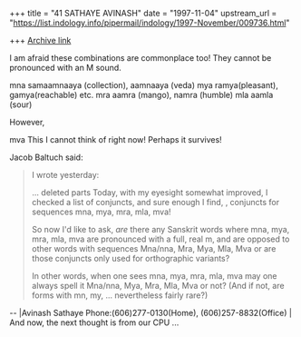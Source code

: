 +++
title = "41 SATHAYE AVINASH"
date = "1997-11-04"
upstream_url = "https://list.indology.info/pipermail/indology/1997-November/009736.html"

+++
[Archive link](https://list.indology.info/pipermail/indology/1997-November/009736.html)

I am afraid these combinations are commonplace too!
They cannot be pronounced with an M sound.

mna     samaamnaaya (collection), aamnaaya (veda)
mya     ramya(pleasant), gamya(reachable) etc.
mra     aamra (mango), namra (humble)
mla     aamla (sour)

However,

mva     This I cannot think of right now! Perhaps it survives!

Jacob Baltuch said:
>
> I wrote yesterday:
>
> ... deleted parts
> Today, with my eyesight somewhat improved, I checked a list
> of conjuncts, and sure enough I find, <gasp>, conjuncts for
> sequences mna, mya, mra, mla, mva!
>
> So now I'd like to ask, _are_ there any Sanskrit words where
>              mna,     mya, mra, mla, mva
> are pronounced with a full, real m, and are opposed to other
> words with sequences
>              Mna/nna, Mra, Mya, Mla, Mva
> or are those conjuncts only used for orthographic variants?
>
> In other words,
> when one sees                mna,     mya, mra, mla, mva
> may one always spell it      Mna/nna, Mya, Mra, Mla, Mva
> or not? (And if not, are forms with mn, my, ... nevertheless
> fairly rare?)


--
|Avinash Sathaye Phone:(606)277-0130(Home), (606)257-8832(Office) |
And now, the next thought is from our CPU ...
>>>>>>>>>>>>



